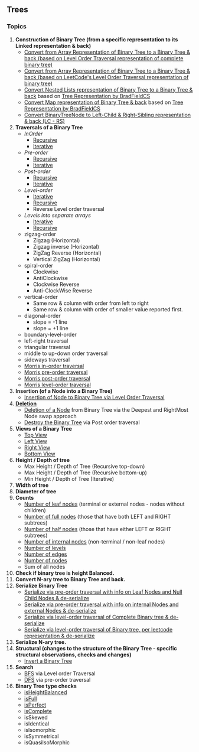 ## Trees

### Topics
1. **Construction of Binary Tree (from a specific representation to its Linked representation & back)**
    - [Convert from Array Representation of Binary Tree to a Binary Tree & back (based on Level Order Traversal representation of complete binary tree)](https://github.com/dsathyakumar/Trees/tree/master/binary-tree/construct/array-binaryTree)
    - [Convert from Array Representation of Binary Tree to a Binary Tree & back (based on LeetCode's Level Order Traversal representation of binary tree)](https://github.com/dsathyakumar/Trees/tree/master/binary-tree/construct/array-binaryTree-leetcode)
    - [Convert Nested Lists representation of Binary Tree to a Binary Tree & back](https://github.com/dsathyakumar/Trees/tree/master/binary-tree/construct/list-binaryTree) based on [Tree Representation by BradFieldCS](https://bradfieldcs.com/algos/trees/representing-a-tree/)
    - [Convert Map representation of Binary Tree & back](https://github.com/dsathyakumar/Trees/tree/master/binary-tree/construct/map-binaryTree) based on [Tree Representation by BradFieldCS](https://bradfieldcs.com/algos/trees/representing-a-tree/)
    - [Convert BinaryTreeNode to Left-Child & Right-Sibling representation & back (LC - RS)](https://github.com/dsathyakumar/Trees/tree/master/binary-tree/construct/child-sibling-lc-rs)
2. **Traversals of a Binary Tree**
    - _InOrder_
        - [Recursive](https://github.com/dsathyakumar/Trees/blob/master/binary-tree/traversal/in-order/recursive.js)
        - [Iterative](https://github.com/dsathyakumar/Trees/blob/master/binary-tree/traversal/in-order/iterative.js)
    - _Pre-order_
        - [Recursive](https://github.com/dsathyakumar/Trees/blob/master/binary-tree/traversal/pre-order/recursive.js)
        - [Iterative](https://github.com/dsathyakumar/Trees/blob/master/binary-tree/traversal/pre-order/iterative.js)
    - _Post-order_
        - [Recursive](https://github.com/dsathyakumar/Trees/blob/master/binary-tree/traversal/post-order/recursive.js)
        - [Iterative](https://github.com/dsathyakumar/Trees/blob/master/binary-tree/traversal/post-order/iterative.js)
    - _Level-order_
        - [Iterative](https://github.com/dsathyakumar/Trees/blob/master/binary-tree/traversal/level-order/iterative.js)
        - [Recursive](https://github.com/dsathyakumar/Trees/blob/master/binary-tree/traversal/level-order/recursive.js)
        - Reverse Level order traversal
    - _Levels into separate arrays_
        - [Iterative](https://github.com/dsathyakumar/Trees/blob/master/binary-tree/traversal/level-order/separate-arrays-iterative.js)
        - [Recursive](https://github.com/dsathyakumar/Trees/blob/master/binary-tree/traversal/level-order/separate-arrays-recursive.js)
    - zigzag-order
        - Zigzag (Horizontal)
        - Zigzag inverse (Horizontal)
        - ZigZag Reverse (Horizontal)
        - Vertical ZigZag (Horizontal)
    - spiral-order
        - Clockwise
        - AntiClockwise
        - Clockwise Reverse
        - Anti-ClockWise Reverse
    - vertical-order
        - Same row & column with order from left to right
        - Same row & column with order of smaller value reported first.
    - diagonal-order
        - slope = -1 line
        - slope = +1 line
    - boundary-level-order
    - left-right traversal
    - triangular traversal
    - middle to up-down order traversal
    - sideways traversal
    - [Morris in-order traversal](https://github.com/dsathyakumar/Trees/tree/master/binary-tree/traversal/morris-in-order)
    - [Morris pre-order traversal](https://github.com/dsathyakumar/Trees/tree/master/binary-tree/traversal/morris-pre-order)
    - [Morris post-order traversal](https://github.com/dsathyakumar/Trees/tree/master/binary-tree/traversal/morris-post-order)
    - [Morris level-order traversal](https://github.com/dsathyakumar/Trees/tree/master/binary-tree/traversal/morris-level-order)
3. **Insertion (of a Node into a Binary Tree)**
    - [Insertion of Node to Binary Tree via Level Order Traversal](https://github.com/dsathyakumar/Trees/tree/master/binary-tree/insertion)
4. **[Deletion](https://github.com/dsathyakumar/Trees/tree/master/binary-tree/deletion)**
    - [Deletion of a Node](https://github.com/dsathyakumar/Trees/blob/master/binary-tree/deletion/deleteNode.js) from Binary Tree via the Deepest and RightMost Node swap approach
    - [Destroy the Binary Tree](https://github.com/dsathyakumar/Trees/blob/master/binary-tree/deletion/destroyTree.js) via Post order traversal
5. **Views of a Binary Tree**
    - [Top View](https://github.com/dsathyakumar/Trees/tree/master/binary-tree/views/top-view)
    - [Left View](https://github.com/dsathyakumar/Trees/tree/master/binary-tree/views/left-view)
    - [Right View](https://github.com/dsathyakumar/Trees/tree/master/binary-tree/views/right-view)
    - [Bottom View](https://github.com/dsathyakumar/Trees/tree/master/binary-tree/views/bottom-view)
6. **Height / Depth of tree**
    - Max Height / Depth of Tree (Recursive top-down)
    - Max Height / Depth of Tree (Recursive bottom-up)
    - Min Height / Depth of Tree (Iterative)
7. **Width of tree**
8. **Diameter of tree**
9. **Counts**
    - [Number of leaf nodes](https://github.com/dsathyakumar/Trees/blob/master/binary-tree/counts/leaf-node-count.js) (terminal or external nodes - nodes without children)
    - [Number of full nodes](https://github.com/dsathyakumar/Trees/blob/master/binary-tree/counts/full-node-count.js) (those that have both LEFT and RIGHT subtrees)
    - [Number of half nodes](https://github.com/dsathyakumar/Trees/blob/master/binary-tree/counts/half-node-count.js) (those that have either LEFT or RIGHT subtrees)
    - [Number of internal nodes](https://github.com/dsathyakumar/Trees/blob/master/binary-tree/counts/internal-node-count.js) (non-terminal / non-leaf nodes)
    - [Number of levels](https://github.com/dsathyakumar/Trees/blob/master/binary-tree/counts/levels-count.js)
    - [Number of edges](https://github.com/dsathyakumar/Trees/blob/master/binary-tree/counts/edges-count.js)
    - [Number of nodes](https://github.com/dsathyakumar/Trees/blob/master/binary-tree/counts/nodes-count.js)
    - Sum of all nodes
10. **Check if binary tree is height Balanced.**
11. **Convert N-ary tree to Binary Tree and back.**
12. **Serialize Binary Tree**
    - [Serialize via pre-order traversal with info on Leaf Nodes and Null Child Nodes & de-serialize](https://github.com/dsathyakumar/Trees/tree/master/binary-tree/serialize-deserialize/pre-order)
    - [Serialize via pre-order traversal with info on internal Nodes and external Nodes & de-serialize](https://github.com/dsathyakumar/Trees/tree/master/binary-tree/serialize-deserialize/pre-order-with-bit)
    - [Serialize via level-order traversal of Complete Binary tree & de-serialize](https://github.com/dsathyakumar/Trees/tree/master/binary-tree/serialize-deserialize/level-order)
    - [Serialize via level-order traversal of Binary tree, per leetcode representation & de-serialize](https://github.com/dsathyakumar/Trees/tree/master/binary-tree/serialize-deserialize/level-order-leetcode)
13. **Serialize N-ary tree.**
14. **Structural (changes to the structure of the Binary Tree - specific structural observations, checks and changes)**
    - [Invert a Binary Tree](https://github.com/dsathyakumar/Trees/tree/master/binary-tree/structural/invert)
15. **Search**
    - [BFS](https://github.com/dsathyakumar/Trees/tree/master/binary-tree/search/bfs) via Level order Traversal
    - [DFS](https://github.com/dsathyakumar/Trees/tree/master/binary-tree/search/dfs) via pre-order traversal
16. **Binary Tree type checks**
    - [isHeightBalanced](https://github.com/dsathyakumar/Trees/tree/master/binary-tree/types/is-height-balanced)
    - [isFull](https://github.com/dsathyakumar/Trees/tree/master/binary-tree/types/is-full)
    - [isPerfect](https://github.com/dsathyakumar/Trees/tree/master/binary-tree/types/is-perfect)
    - [isComplete](https://github.com/dsathyakumar/Trees/tree/master/binary-tree/types/is-complete)
    - isSkewed
    - isIdentical
    - isIsomorphic
    - isSymmetrical
    - isQuasiIsoMorphic
